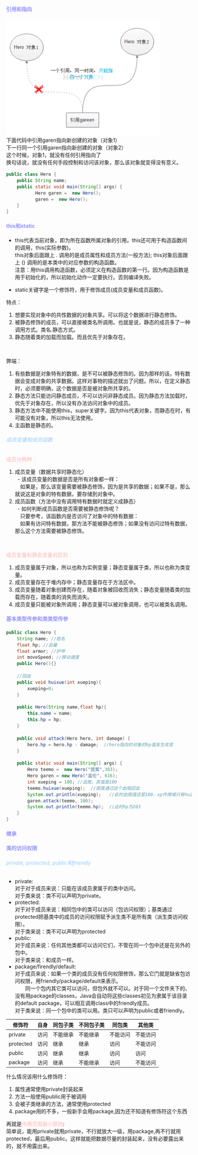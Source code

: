 #### <font color='#9393FF'>引用和指向</font>

![](assets/001/20180510-041ea61d.png)  
下面代码中引用garen指向新创建的对象（对象1）    
下一行同一个引用garen指向新创建的对象（对象2）    
这个时候，对象1，就没有任何引用指向了    
换句话说，就没有任何手段控制和访问该对象，那么该对象就变得没有意义。    
```java
public class Hero {
    public String name;
    public static void main(String[] args) {
           Hero garen =  new Hero();
           garen =  new Hero();
    }
}
```

#### <font color='#9393FF'>this和static</font>

+ this代表当前对象，即为所在函数所属对象的引用。this还可用于构造函数间的调用，this(实际参数)。    
this对象后面跟上 . 调用的是成员属性和成员方法(一般方法); this对象后面跟上 () 调用的是本类中的对应参数的构造函数。    
注意：用this调用构造函数，必须定义在构造函数的第一行。因为构造函数是用于初始化的，所以初始化动作一定要执行。否则编译失败。<br>

+ static关键字是一个修饰符，用于修饰成员(成员变量和成员函数)。    

特点：
1. 想要实现对象中的共性数据的对象共享。可以将这个数据进行静态修饰。
2. 被静态修饰的成员，可以直接被类名所调用。也就是说，静态的成员多了一种调用方式。类名.静态方式。
3. 静态随着类的加载而加载。而且优先于对象存在。
<br>

弊端：
1. 有些数据是对象特有的数据，是不可以被静态修饰的。因为那样的话，特有数据会变成对象的共享数据。这样对事物的描述就出了问题。所以，在定义静态时，必须要明确，这个数据是否是被对象所共享的。
2. 静态方法只能访问静态成员，不可以访问非静态成员。因为静态方法加载时，优先于对象存在，所以没有办法访问对象中的成员。
3. 静态方法中不能使用this，super关键字。因为this代表对象，而静态在时，有可能没有对象，所以this无法使用。
4. 主函数是静态的。

###### <font color='#97CBFF'>成员变量和成员函数</font>

<font color='#FFB5B5'>成员分两种：</font>    

1. 成员变量（数据共享时静态化）    
&ensp;- 该成员变量的数据是否是所有对象都一样：    
&ensp;&ensp;如果是，那么该变量需要被静态修饰，因为是共享的数据；如果不是，那么就说这是对象的特有数据，要存储到对象中。
2. 成员函数（方法中没有调用特有数据时就定义成静态）    
&ensp;- 如何判断成员函数是否需要被静态修饰呢？    
&ensp;&ensp;只要参考，该函数内是否访问了对象中的特有数据：    
&ensp;&ensp;如果有访问特有数据，那方法不能被静态修饰；如果没有访问过特有数据，那么这个方法需要被静态修饰。
<br>

<font color='#FFB5B5'>成员变量和静态变量的区别：</font>    

1. 成员变量属于对象，所以也称为实例变量；静态变量属于类，所以也称为类变量。
2. 成员变量存在于堆内存中；静态变量存在于方法区中。
3. 成员变量随着对象创建而存在，随着对象被回收而消失；静态变量随着类的加载而存在，随着类的消失而消失。    
4. 成员变量只能被对象所调用；静态变量可以被对象调用，也可以被类名调用。    


#### <font color='#9393FF'>基本类型传参和类类型传参</font>

```java
public class Hero {  
    String name; //姓名
    float hp; //血量  
    float armor; //护甲  
    int moveSpeed; //移动速度
    public Hero(){}

    //回血
    public void huixue(int xueping){
        xueping=0;
    }

    public Hero(String name,float hp){
        this.name = name;
        this.hp = hp;
    }

    public void attack(Hero hero, int damage) {
        hero.hp = hero.hp - damage;  //hero指向的对象的hp值发生改变
    }

    public static void main(String[] args) {
        Hero teemo =  new Hero("提莫",383);
        Hero garen = new Hero("盖伦", 616);
        int xueping = 100; //血瓶，其值是100
        teemo.huixue(xueping);  //提莫通过这个血瓶回血
        System.out.println(xueping);   //此时血瓶值还是100，xp作用域只有huixue()函数内，无法影响外部数据
        garen.attack(teemo, 100);
        System.out.println(teemo.hp);  //此时hp为283
    }
}
```

#### <font color='#9393FF'>继承</font>


#### <font color='#9393FF'>类的访问权限</font>

###### <font color='#97CBFF'>private, protected, public和friendly</font>

+ private:     
对于对于成员来说：只能在该成员隶属于的类中访问。    
对于类来说：类不可以声明为private。
+ protected:    
对于对于成员来说：相同包中的类可以访问（包访问权限）；基类通过protected把基类中的成员的访问权限赋予派生类不是所有类（派生类访问权限）。    
对于类来说：类不可以声明为protected
+ public:    
对于成员来说：任何其他类都可以访问它们，不管在同一个包中还是在另外的包中。    
对于类来说：和成员一样。
+ package/firendly/default:    
对于成员来说：如果一个类的成员没有任何权限修饰，那么它门就是缺省包访问权限，用friendly/package/default来表示。    
&ensp;&ensp;&ensp;&ensp;同一个包内其它类可以访问，但包外就不可以。对于同一个文件夹下的、没有用package的classes，Java会自动将这些classes初见为隶属于该目录的default package，可以相互调用class中的friendly成员。    
对于类来说：同一个包中的类可以用。类只可以声明为public或者friendly。    

| 修饰符 | 自身 | 同包子类 | 不同包子类 | 同包类 | 其他类 |
|--- | --- | --- | --- | --- | --- |
| private | 访问  | 不能继承  | 不能继承  | 不能访问  | 不能访问  |
| protected  | 访问  | 继承  | 继承  | 访问  | 不能访问  |
| public  | 访问  | 继承  | 继承  | 访问  | 访问  |
| package  | 访问  | 继承  | 不能继承  | 访问  | 不能访问  |

什么情况该用什么修饰符：
1. 属性通常使用private封装起来
2. 方法一般使用public用于被调用
3. 会被子类继承的方法，通常使用protected
4. package用的不多，一般新手会用package,因为还不知道有修饰符这个东西

再就是<font color='#FFB5B5'>作用范围最小原则</font>:    
简单说，能用private就用private，不行就放大一级，用package,再不行就用protected，最后用public。这样就能把数据尽量的封装起来，没有必要露出来的，就不用露出来。
